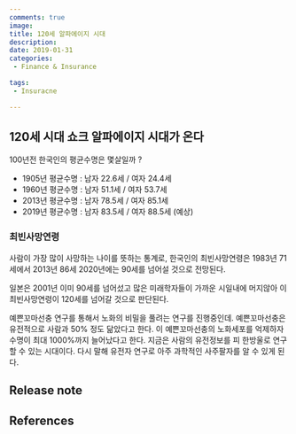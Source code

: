 ```yaml
---
comments: true
image:
title: 120세 알파에이지 시대
description: 
date: 2019-01-31
categories:
 - Finance & Insurance

tags:
 - Insuracne

---
```


## 120세 시대 쇼크 알파에이지 시대가 온다

100년전 한국인의 평균수명은 몇살일까 ?

- 1905년 평균수명 : 남자 22.6세 / 여자 24.4세
- 1960년 평균수명 : 남자 51.1세 / 여자 53.7세
- 2013년 평균수명 : 남자 78.5세 / 여자 85.1세
- 2019년 평균수명 : 남자 83.5세 / 여자 88.5세 (예상)

### 최빈사망연령
사람이 가장 많이 사망하는 나이를 뜻하는 통계로, 한국인의 최빈사망연령은 1983년 71세에서 2013년 86세 2020년에는 90세를 넘어설 것으로 전망된다.

일본은 2001년 이미 90세를 넘어섰고 많은 미래학자들이 가까운 시일내에 머지않아 이 최빈사망연령이 120세를 넘어갈 것으로 판단된다.

예쁜꼬마선충 연구를 통해서 노화의 비밀을 풀려는 연구를 진행중인데. 예쁜꼬마선충은 유전적으로 사람과 50% 정도 닮았다고 한다. 이 예쁜꼬마선충의 노화세포를 억제하자 수명이 최대 1000%까지 늘어났다고 한다. 지금은 사람의 유전정보를 피 한방울로 연구할 수 있는 시대이다. 다시 말해 유전자 연구로 아주 과학적인 사주팔자를 알 수 있게 된다.

## Release note

## References
